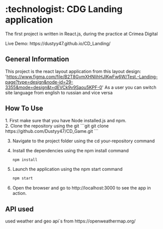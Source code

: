 <h1>:technologist: CDG Landing application</h1>
<p>The first project is written in React.js, during the practice at Crimea Digital</p>
<p>Live Demo: https://dustyy47.github.io/CD_Landing/</p>
<h2>General Information</h2>

This project is the react layout application from this layout design: 'https://www.figma.com/file/B2T8GvmXHNlihHJlKwFw6W/Test.-Landing-page?type=design&node-id=29-3355&mode=design&t=dEVCk9v9Saou5KPF-0'
As a user you can switch site language from english to russian and vice versa

<h2>How To Use</h2>
1. First make sure that you have Node installed.js and npm. </br>
2. Clone the repository using the git   
   ```git
   git clone https://github.com/Dustyy47/CD_Game.git
   ```
   
3. Navigate to the project folder using the cd your-repository command </br>
4. Install the dependencies using the npm install command </br>

   ```javascript
   npm install
   ``` 
5. Launch the application using the npm start command </br>
   ```javascript
   npm start
   ```
6. Open the browser and go to http://localhost:3000 to see the app in action. </br>

<h2>API used</h2>
used weather and geo api`s from https://openweathermap.org/
